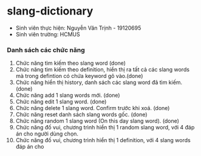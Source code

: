 # slang-dictionary

- Sinh viên thực hiện: Nguyễn Văn Trịnh - 19120695
- Sinh viên trường: HCMUS

### Danh sách các chức năng

1. Chức năng tìm kiếm theo slang word (done)
1. Chức năng tìm kiếm theo definition, hiển thị ra tất cả các slang words mà trong defintion có chứa keyword gõ vào.(done) 
1.  Chức năng hiển thị history, danh sách các slang word đã tìm kiếm.(done)
1.  Chức năng add 1 slang words mới. (done)
1.  Chức năng edit 1 slang word. (done)
1.  Chức năng delete 1 slang word. Confirm trước khi xoá. (done)
1.  Chức năng reset danh sách slang words gốc. (done)
1.  Chức năng random 1 slang word (On this day slang word). (done)
1.  Chức năng đố vui, chương trình hiển thị 1 random slang word, với 4 đáp án cho 
    người dùng chọn. 
1. Chức năng đố vui, chương trình hiển thị 1 definition, với 4 slang words đáp án cho 


